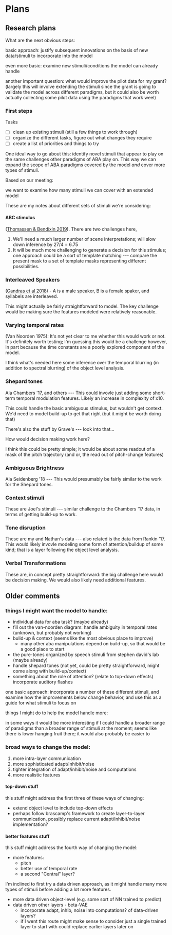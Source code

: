 # Plans

## Research plans

What are the next obvious steps:

basic approach: justify subsequent innovations on the basis of new
data/stimuli to incorporate into the model

even more basic: examine new stimuli/conditions the model can already handle

another important question: what would improve the pilot data for my grant?
(largely this will involve extending the stimuli since the grant is going to
validate the model across different paradigms, but it could also be worth
actually collecting some pilot data using the paradigms that work weel)

### First steps

Tasks

- [ ] clean up existing stimuli (still a few things to work through)
- [ ] organize the different tasks, figure out what changes they require
- [ ] create a list of priorities and things to try

One ideal way to go about this: identify novel stimuli that appear to play on
the same challenges other paradigms of ABA play on. This way we can expand
the scope of ABA paradigms covered by the model *and* cover more types of
stimuli.

Based on our meeting:

we want to examine how many stimuli we can cover with an extended model

These are my notes about different sets of stimuli we're considering:

#### ABC stimulus

([Thomassen & Bendixin 2019](https://asa.scitation.org/doi/10.1121/1.4973806)). 
There are two challenges here,

1. We'll need a much larger number of scene interpretations; will slow down
inference by 27/4 = 6.75
2. It will be much more challenging to generate a decision for this stimulus; one approach could be a sort of template matching --- compare the present mask to a set of template masks representing different possibilities.

### Interleaved Speakers

([Gandras et al 2018](https://doi.org/10.1016/j.neuroscience.2017.07.021)) - A is a male speaker, B is a female spaker, and syllabels are interleaved.

This might actually be fairly straightforward to model. The key challenge would be 
making sure the features modeled were relatively reasonable.

### Varying temporal rates

(Van Noorden 1975): It's not yet clear to me whether this would work or not.
It's definitely worth testing; I'm guessing this would be a challenge
however, in part because the time constants are a poorly explored component
of the model.

I think what's needed here some inference over the temporal blurring (in addition to spectral blurring) of the object level analysis.

### Shepard tones

Ala Chambers '17, and others --- This could invovle just adding some short-term
temporal modulation features. Likely an increase in complexity of x10.

This could handle the basic ambiguous stimulus, but wouldn't get context. We'd need to model build-up to get that right (but it might be worth doing that)

There's also the stuff by Grave's --- look into that...


How would decision making work here?

I think this could be pretty simple; it would be about some readout of a mask
of the pitch trajectory (and or, the read out of pitch-change features)

### Ambiguous Brightness 

Ala Seidenberg '18 --- This would presumably be fairly similar to the work
for the Shepard tones.

### Context stimuli

These are Joel's stimuli --- similar challenge to the Chambers '17 data,
in terms of getting build-up to work.

### Tone disruption

These are my and Nathan's data --- also related is the data from Rankin '17.
This would likely invovle modeling some form of attention/buildup of some
kind; that is a layer following the object level analysis.

### Verbal Transformations

These are, in concept pretty straightforward: the big challenge here would be
decision making. We would also likely need additional features.

## Older comments

### things I might want the model to handle:

- individual data for aba task? (maybe already)
- fill out the van-noorden diagram: handle ambiguity in temporal rates (unknown, but probably not working)
- bulid-up & context (seems like the most obvious place to improve)
    - many other aba manipulations depend on build-up, so that would be a good
      place to start
- the pure-tones organized by speech stimuli from stephen david's lab (maybe already)
- handle shepard tones (not yet, could be pretty straightforward, might come along with build-up/context)
- something about the role of attention? (relate to top-down effects)
    incorporate auditory flashes

one basic approach: incorporate a number of these different stimuli,
and examine how the improvements below change behavior, and use this as a guide
for what stimuli to focus on

things I might do to help the model handle more:

in some ways it would be more interesting if I could handle a broader range
of paradigms than a broader range of stimuli at the moment; seems like there
is lower hanging fruit there; it would also probably be easier to 

### broad ways to change the model:

1. more intra-layer communication
2. more sophisticated adapt/inhibit/noise
3. tighter integration of adapt/inhibit/noise and computations
4. more realistic features

#### top-down stuff

this stuff might address the first three of these ways of changing:
- extend object level to include top-down effects
- perhaps follow brascamp's framework to create layer-to-layer communication,
    possibly replace current adapt/inhibit/noise implementation?

#### better features stuff

this stuff might address the fourth way of changing the model:

- more features:
    - pitch
    - better use of temporal rate
    - a second "Central" layer?

I'm inclined to first try a data driven approach, as it might handle many
more types of stimuli before adding a lot more features.

- more data driven object-level (e.g. some sort of NN trained to predict)
- data driven other layers - beta-VAE
    - incorporate adapt, inhib, noise into computations? of data-driven layers?
    - if I went this route might make sense to consider just a single trained layer to start with
    could replace earlier layers later on

